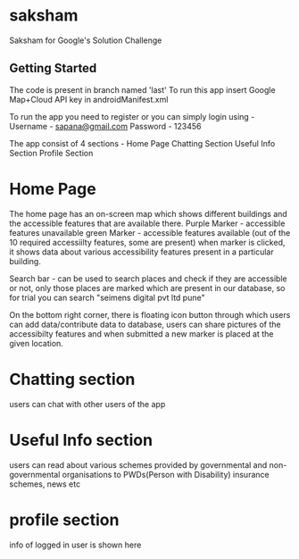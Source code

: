 # saksham

Saksham for Google's Solution Challenge

## Getting Started
 The code is present in branch named 'last'
 To run this app insert Google Map+Cloud API key in androidManifest.xml 
 
 To run the app you need to register or you can simply login using - 
 Username - sapana@gmail.com
 Password - 123456
 
 The app consist of 4 sections - 
 Home Page
 Chatting Section 
 Useful Info Section
 Profile Section
 
# Home Page
The home page has an on-screen map which shows different buildings and the accessible features that are available there.
Purple Marker - accessible features unavailable
green Marker - accessible features available (out of the 10 required accessiilty features, some are present)
when marker is clicked, it shows data about various accessibility features present in a particular building.

Search bar - can be used to search places and check if they are accessible or not, only those places are marked which are present in our database, so for trial you can search "seimens digital pvt ltd pune" 

On the bottom right corner, there is floating icon button through which users can add data/contribute data to database,
users can share pictures of the accessibilty features and when submitted a new marker is placed at the given location.

# Chatting section
users can chat with other users of the app

# Useful Info section
users can read about various schemes provided by governmental and non-governmental organisations to PWDs(Person with Disability)
insurance schemes, news etc

# profile section
info of logged in user is shown here
